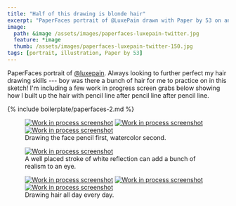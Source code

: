 ```yaml
---
title: "Half of this drawing is blonde hair"
excerpt: "PaperFaces portrait of @LuxePain drawn with Paper by 53 on an iPad."
image: 
  path: &image /assets/images/paperfaces-luxepain-twitter.jpg 
  feature: *image
  thumb: /assets/images/paperfaces-luxepain-twitter-150.jpg
tags: [portrait, illustration, Paper by 53]
---
```


PaperFaces portrait of [@luxepain](http://twitter.com/luxepain). Always looking to further perfect my hair drawing skills --- boy was there a bunch of hair for me to practice on in this sketch! I'm including a few work in progress screen grabs below showing how I built up the hair with pencil line after pencil line after pencil line.

{% include boilerplate/paperfaces-2.md %}

<figure class="third">
  <a href="{{ site.url }}/assets/images/paperfaces-luxepain-process-1-lg.jpg"><img src="{{ site.url }}/assets/images/paperfaces-luxepain-process-1-600.jpg" alt="Work in process screenshot"></a>
  <a href="{{ site.url }}/assets/images/paperfaces-luxepain-process-2-lg.jpg"><img src="{{ site.url }}/assets/images/paperfaces-luxepain-process-2-600.jpg" alt="Work in process screenshot"></a>
  <a href="{{ site.url }}/assets/images/paperfaces-luxepain-process-3-lg.jpg"><img src="{{ site.url }}/assets/images/paperfaces-luxepain-process-3-600.jpg" alt="Work in process screenshot"></a>
  <figcaption>Drawing the face pencil first, watercolor second.</figcaption>
</figure>

<figure>
  <a href="{{ site.url }}/assets/images/paperfaces-luxepain-process-4-lg.jpg"><img src="{{ site.url }}/assets/images/paperfaces-luxepain-process-4-600.jpg" alt="Work in process screenshot"></a>
  <figcaption>A well placed stroke of white reflection can add a bunch of realism to an eye.</figcaption>
</figure>

<figure class="third">
  <a href="{{ site.url }}/assets/images/paperfaces-luxepain-process-5-lg.jpg"><img src="{{ site.url }}/assets/images/paperfaces-luxepain-process-5-600.jpg" alt="Work in process screenshot"></a>
  <a href="{{ site.url }}/assets/images/paperfaces-luxepain-process-6-lg.jpg"><img src="{{ site.url }}/assets/images/paperfaces-luxepain-process-6-600.jpg" alt="Work in process screenshot"></a>
  <a href="{{ site.url }}/assets/images/paperfaces-luxepain-process-7-lg.jpg"><img src="{{ site.url }}/assets/images/paperfaces-luxepain-process-7-600.jpg" alt="Work in process screenshot"></a>
  <figcaption>Drawing hair all day every day.</figcaption>
</figure>
